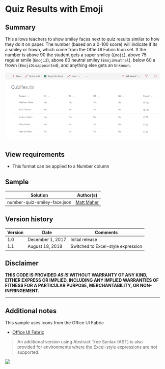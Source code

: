 # Quiz Results with Emoji

## Summary
This allows teachers to show smiley faces next to quiz results similar to how they do it on paper. The number (based on a 0-100 score) will indicate if its a smiley or frown, which come from the Offie UI Fabric Icon set. If the number is above 90 the student gets a super smiley (`Emoji`), above 75 regular smile (`Emoji2`), above 60 neutral smiley (`EmojiNeutral`), below 60 a frown (`EmojiDisappointed`), and anything else gets an `Unknown`.


![screenshot of the sample](./assets/screenshot.png)

## View requirements
- This format can be applied to a Number column

## Sample

Solution|Author(s)
--------|---------
number-quiz-smiley-face.json | [Matt Maher](https://github.com/Maher256)

## Version history

Version|Date|Comments
-------|----|--------
1.0|December 1, 2017|Initial release
1.1|August 18, 2018|Switched to Excel-style expression

## Disclaimer
**THIS CODE IS PROVIDED *AS IS* WITHOUT WARRANTY OF ANY KIND, EITHER EXPRESS OR IMPLIED, INCLUDING ANY IMPLIED WARRANTIES OF FITNESS FOR A PARTICULAR PURPOSE, MERCHANTABILITY, OR NON-INFRINGEMENT.**

---

## Additional notes
This sample uses icons from the Office UI Fabric

- [Office UI Fabric](https://developer.microsoft.com/en-us/fabric)

> An additional version using Abstract Tree Syntax (AST) is also provided for environments where the Excel-style expressions are not supported.

<img src="https://pnptelemetry.azurewebsites.net/list-formatting/column-samples/number-quiz-smiley-face" />

